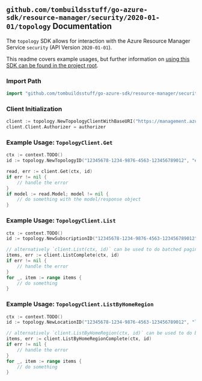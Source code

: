 
## `github.com/tombuildsstuff/go-azure-sdk/resource-manager/security/2020-01-01/topology` Documentation

The `topology` SDK allows for interaction with the Azure Resource Manager Service `security` (API Version `2020-01-01`).

This readme covers example usages, but further information on [using this SDK can be found in the project root](https://github.com/tombuildsstuff/go-azure-sdk/tree/main/docs).

### Import Path

```go
import "github.com/tombuildsstuff/go-azure-sdk/resource-manager/security/2020-01-01/topology"
```


### Client Initialization

```go
client := topology.NewTopologyClientWithBaseURI("https://management.azure.com")
client.Client.Authorizer = authorizer
```


### Example Usage: `TopologyClient.Get`

```go
ctx := context.TODO()
id := topology.NewTopologyID("12345678-1234-9876-4563-123456789012", "example-resource-group", "locationValue", "topologyValue")

read, err := client.Get(ctx, id)
if err != nil {
	// handle the error
}
if model := read.Model; model != nil {
	// do something with the model/response object
}
```


### Example Usage: `TopologyClient.List`

```go
ctx := context.TODO()
id := topology.NewSubscriptionID("12345678-1234-9876-4563-123456789012")

// alternatively `client.List(ctx, id)` can be used to do batched pagination
items, err := client.ListComplete(ctx, id)
if err != nil {
	// handle the error
}
for _, item := range items {
	// do something
}
```


### Example Usage: `TopologyClient.ListByHomeRegion`

```go
ctx := context.TODO()
id := topology.NewLocationID("12345678-1234-9876-4563-123456789012", "locationValue")

// alternatively `client.ListByHomeRegion(ctx, id)` can be used to do batched pagination
items, err := client.ListByHomeRegionComplete(ctx, id)
if err != nil {
	// handle the error
}
for _, item := range items {
	// do something
}
```
